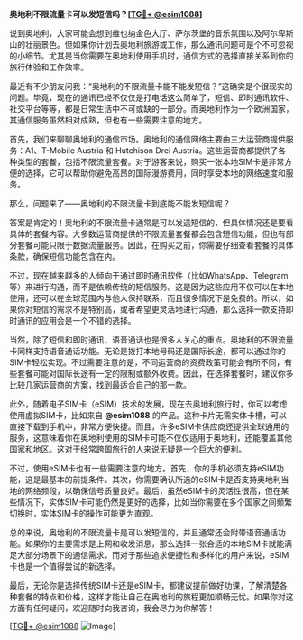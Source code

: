 **奥地利不限流量卡可以发短信吗？[[TG💪+ @esim1088](https://t.me/s/esim1088)]**

说到奥地利，大家可能会想到维也纳金色大厅、萨尔茨堡的音乐氛围以及阿尔卑斯山的壮丽景色。但如果你计划去奥地利旅游或工作，那么通讯问题可是个不可忽视的小细节。尤其是当你需要在奥地利使用手机时，通信方式的选择直接关系到你的旅行体验和工作效率。

最近有不少朋友问我：“奥地利的不限流量卡能不能发短信？”这确实是个很现实的问题。毕竟，现在的通讯已经不仅仅是打电话这么简单了，短信、即时通讯软件、社交平台等等，都是日常生活中不可或缺的一部分。而奥地利作为一个欧洲国家，其通信服务虽然相对成熟，但也有一些需要注意的地方。

首先，我们来聊聊奥地利的通信市场。奥地利的通信网络主要由三大运营商提供服务：A1、T-Mobile Austria 和 Hutchison Drei Austria。这些运营商都提供了各种类型的套餐，包括不限流量套餐。对于游客来说，购买一张本地SIM卡是非常方便的选择，它可以帮助你避免高昂的国际漫游费用，同时享受本地的网络速度和服务。

那么，问题来了——奥地利的不限流量卡到底能不能发短信呢？

答案是肯定的！奥地利的不限流量卡通常是可以发送短信的，但具体情况还是要看具体的套餐内容。大多数运营商提供的不限流量套餐都会包含短信功能，但也有部分套餐可能只限于数据流量服务。因此，在购买之前，你需要仔细查看套餐的具体条款，确保短信功能包含在内。

不过，现在越来越多的人倾向于通过即时通讯软件（比如WhatsApp、Telegram等）来进行沟通，而不是依赖传统的短信服务。这是因为这些应用不仅可以在本地使用，还可以在全球范围内与他人保持联系，而且很多情况下是免费的。所以，如果你对短信的需求不是特别高，或者希望更灵活地进行沟通，那么选择一款支持即时通讯的应用会是一个不错的选择。

当然，除了短信和即时通讯，语音通话也是很多人关心的重点。奥地利的不限流量卡同样支持语音通话功能。无论是拨打本地号码还是国际长途，都可以通过你的SIM卡轻松实现。不过需要注意的是，不同运营商的资费政策可能会有所不同，有些套餐可能对国际长途有一定的限制或额外收费。因此，在选择套餐时，建议你多比较几家运营商的方案，找到最适合自己的那一款。

此外，随着电子SIM卡（eSIM）技术的发展，现在去奥地利旅行时，你可以考虑使用虚拟SIM卡，比如来自 **@esim1088** 的产品。这种卡片无需实体卡槽，可以直接下载到手机中，非常方便快捷。而且，许多eSIM卡供应商还提供全球通用的服务，这意味着你在奥地利使用的SIM卡可能不仅仅适用于奥地利，还能覆盖其他国家和地区。这对于经常跨国旅行的人来说无疑是一个巨大的便利。

不过，使用eSIM卡也有一些需要注意的地方。首先，你的手机必须支持eSIM功能，这是最基本的前提条件。其次，你需要确认所选的eSIM卡是否支持奥地利当地的网络频段，以确保信号质量良好。最后，虽然eSIM卡的灵活性很高，但在某些情况下，实体SIM卡可能仍然是更好的选择，比如当你需要在多个国家之间频繁切换时，实体SIM卡的操作可能更为直观。

总的来说，奥地利的不限流量卡是可以发短信的，并且通常还会附带语音通话功能。如果你的主要需求是上网和收发消息，那么选择一张合适的本地SIM卡就能满足大部分场景下的通信需求。而对于那些追求便捷性和多样化的用户来说，eSIM卡也是一个值得尝试的新选择。

最后，无论你是选择传统SIM卡还是eSIM卡，都建议提前做好功课，了解清楚各种套餐的特点和价格，这样才能让自己在奥地利的旅程更加顺畅无忧。如果你对这方面有任何疑问，欢迎随时向我咨询，我会尽力为你解答！

[[TG💪+ @esim1088](https://t.me/s/esim1088) ![Image](https://i.postimg.cc/4NQfJmqS/Snipaste-2025-05-13-00-14-12.png)]